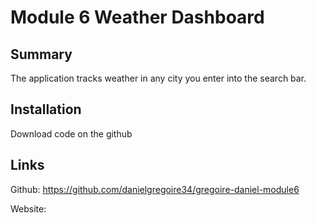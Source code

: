 # Module 6 Weather Dashboard

## Summary 
The application tracks weather in any city you enter into the search bar.

## Installation 
Download code on the github

## Links 
Github: https://github.com/danielgregoire34/gregoire-daniel-module6

Website: